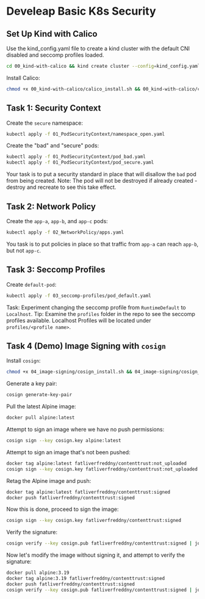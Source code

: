 # Develeap Basic K8s Security

## Set Up Kind with Calico

Use the kind_config.yaml file to create a kind cluster with the default CNI disabled and seccomp profiles loaded.

```bash
cd 00_kind-with-calico && kind create cluster --config=kind_config.yaml
```

Install Calico:

```bash
chmod +x 00_kind-with-calico/calico_install.sh && 00_kind-with-calico/calico_install.sh
```

## Task 1: Security Context

Create the `secure` namespace:

```bash
kubectl apply -f 01_PodSecurityContext/namespace_open.yaml
```

Create the "bad" and "secure" pods:

```bash
kubectl apply -f 01_PodSecurityContext/pod_bad.yaml
kubectl apply -f 01_PodSecurityContext/pod_secure.yaml
```

Your task is to put a security standard in place that will disallow the `bad` pod from being created.
Note: The pod will not be destroyed if already created - destroy and recreate to see this take effect.

## Task 2: Network Policy

Create the `app-a`, `app-b`, and `app-c` pods:

```bash
kubectl apply -f 02_NetworkPolicy/apps.yaml
```

You task is to put policies in place so that traffic from `app-a` can reach `app-b`, but not `app-c`.

## Task 3: Seccomp Profiles

Create `default-pod`:

```bash
kubectl apply -f 03_seccomp-profiles/pod_default.yaml
```

Task: Experiment changing the seccomp profile from `RuntimeDefault` to `Localhost`.
Tip: Examine the `profiles` folder in the repo to see the seccomp profiles available.
Localhost Profiles will be located under `profiles/<profile name>`.

## Task 4 (Demo) Image Signing with `cosign`

Install `cosign`:

```bash
chmod +x 04_image-signing/cosign_install.sh && 04_image-signing/cosign_install.sh
```

Generate a key pair:

```bash
cosign generate-key-pair
```

Pull the latest Alpine image:

```bash
docker pull alpine:latest
```

Attempt to sign an image where we have no push permissions:

```bash
cosign sign --key cosign.key alpine:latest
```

Attempt to sign an image that's not been pushed:

```bash
docker tag alpine:latest fatliverfreddny/contenttrust:not_uploaded
cosign sign --key cosign.key fatliverfreddny/contenttrust:not_uploaded
```

Retag the Alpine image and push:

```bash
docker tag alpine:latest fatliverfreddny/contenttrust:signed
docker push fatliverfreddny/contenttrust:signed
```

Now this is done, proceed to sign the image:

```bash
cosign sign --key cosign.key fatliverfreddny/contenttrust:signed
```

Verify the signature:

```bash
cosign verify --key cosign.pub fatliverfreddny/contenttrust:signed | jq .
```

Now let's modify the image without signing it, and attempt to verify the signature:

```bash
docker pull alpine:3.19
docker tag alpine:3.19 fatliverfreddny/contenttrust:signed
docker push fatliverfreddny/contenttrust:signed
cosign verify --key cosign.pub fatliverfreddny/contenttrust:signed | jq .
```